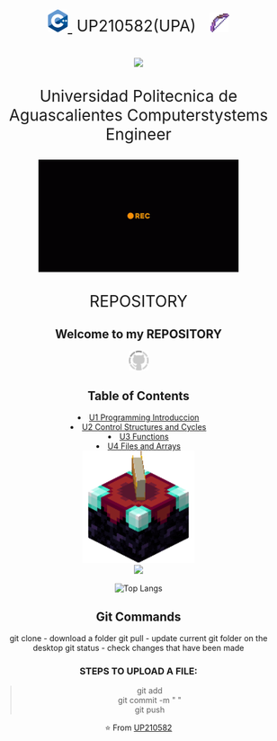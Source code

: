 <div align= "center">

<h1 style="font-weight:normal">
  <a href="https://sourcerer.io">
    <img src=https://github.com/UP210582/UP210582_CPP/blob/main/Imagenes/ISO_C%2B%2B_Logo.svg.png 
    alt="Sourcerer" width=35>
  </a>
  &nbsp;UP210582(UPA) &nbsp;
  <img src=https://github.com/UP210582/UP210582_CPP/blob/main/Imagenes/Enchanted_Bow.webp 
    alt="Sourcerer" width=35>

<p align="center">
<img src="https://visitor-badge.laobi.icu/badge?page_id=UP210582" id="counter">
</p>

Universidad Politecnica de Aguascalientes
Computerstystems Engineer

<img alt="c++" height="200" src="https://github.com/UP210582/UP210582_CPP/blob/main/Imagenes/github.gif"/>

REPOSITORY 

## Welcome to my REPOSITORY 
<img src=https://github.com/UP210582/UP210582_CPP/blob/main/Imagenes/089af74235a38edcc7b433321f0a5472_w200.gif 
    alt="Sourcerer" width=35>


<div align= "center">

<h2 id="table-of-contents"> Table of Contents</h2>

  <o>
    <li><a href="https://github.com/UP210582/UP210582_CPP/tree/main/Programacion/U1 Programming Introduccion">  U1 Programming Introduccion</a></li>
    <li><a href="https://github.com/UP210582/UP210582_CPP/tree/main/Programacion/U2 Control Structures and Cycles">  U2 Control Structures and Cycles</a></li>
    <li><a href="https://github.com/UP210582/UP210582_CPP/tree/main/Programacion/U3 Functions">  U3 Functions</a></li>
    <li><a href="https://github.com/UP210582/UP210582_CPP/tree/main/Programacion/U4 Files and Arrays">  U4 Files and Arrays</a></li>

  <div align ="CENTER">
<img alt="c++" height="200" src="https://github.com/UP210582/UP210582_CPP/blob/main/Imagenes/EnchantmentTable.webp"/>
</div>   

<div align= "center">

<img src="https://github-readme-stats.vercel.app/api?username=UP210582&show_icons=true&theme=radical&title_color=8E2DE2&text_color=fff&icon_color=8E2DE2">

![Top Langs](https://github-readme-stats.vercel.app/api/top-langs/?username=UP210582&theme=radical&title_color=8E2DE2&text_color=fff)

</div>   


## Git Commands
git clone - download a folder
git pull - update current git folder on the desktop
git status - check changes that have been made

### STEPS TO UPLOAD A FILE:  
>git add  
git commit -m " "  
git push  

⭐️ From [UP210582](https://github.com/UP210582)
